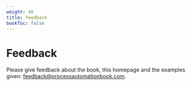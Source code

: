 ```yaml
---
weight: 40
title: Feedback
bookToc: false
---
```


# Feedback

Please give feedback about the book, this homepage and the examples given: feedback@processautomationbook.com.